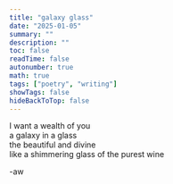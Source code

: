 ```yaml
---
title: "galaxy glass"
date: "2025-01-05"
summary: ""
description: ""
toc: false
readTime: false
autonumber: true
math: true
tags: ["poetry", "writing"]
showTags: false
hideBackToTop: false
---
```


I want a wealth of you  
a galaxy in a glass  
the beautiful and divine  
like a shimmering glass of the purest wine  
    
  
-aw